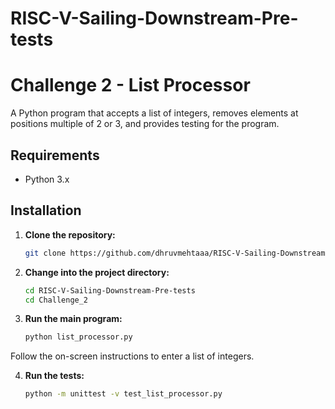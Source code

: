 # RISC-V-Sailing-Downstream-Pre-tests

# Challenge 2 - List Processor

A Python program that accepts a list of integers, removes elements at positions multiple of 2 or 3, and provides testing for the program.

## Requirements

- Python 3.x

## Installation

1. **Clone the repository:**

   ```bash
   git clone https://github.com/dhruvmehtaaa/RISC-V-Sailing-Downstream-Pre-tests.git
2. **Change into the project directory:**

   ```bash
   cd RISC-V-Sailing-Downstream-Pre-tests
   cd Challenge_2

3. **Run the main program:**

   ```bash
   python list_processor.py
  Follow the on-screen instructions to enter a list of integers.
  
4. **Run the tests:**

   ```bash
   python -m unittest -v test_list_processor.py
